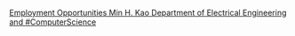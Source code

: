 [Employment Opportunities   Min H. Kao Department of Electrical Engineering and #ComputerScience](https://qi.tc/qi/119470)